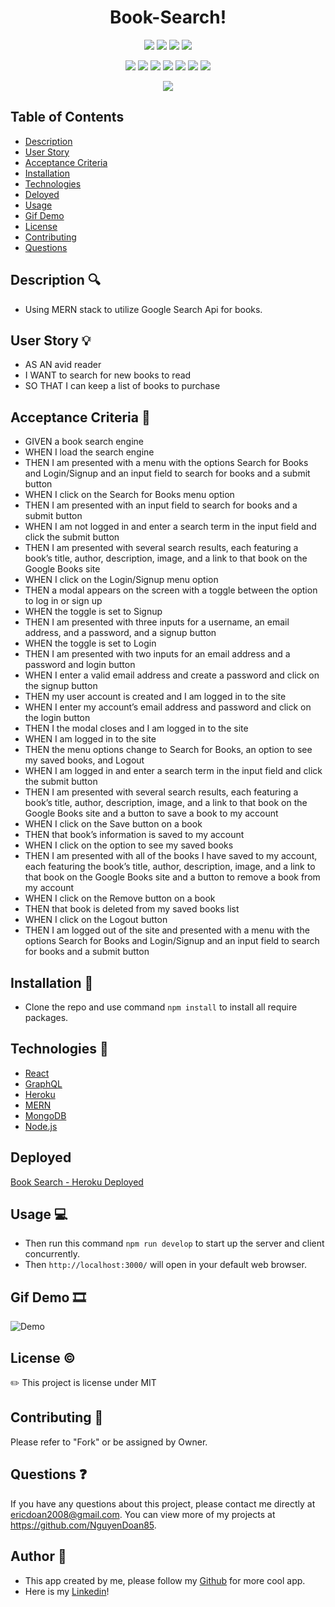 <h1 align="center">Book-Search!</h1>

<p align="center">
    <img src="https://img.shields.io/github/repo-size/NguyenDoan85/Book-Search"/>
    <img src="https://img.shields.io/github/languages/top/NguyenDoan85/Book-Search"/>
    <img src="https://img.shields.io/github/issues/NguyenDoan85/Book-Search"/>
    <img src="https://img.shields.io/github/last-commit/NguyenDoan85/Book-Search"/>
    </a>
</p>

<p align="center">
    <img src="https://img.shields.io/badge/Javascript-yellow" />
    <img src="https://img.shields.io/badge/React-blue"  />
    <img src="https://img.shields.io/badge/Node.js-lightgrey" />
    <img src="https://img.shields.io/badge/GraphQL-orange" />
    <img src="https://img.shields.io/badge/Heroku-violet"  />
    <img src="https://img.shields.io/badge/MongoDB-indigo"  />
    <img src="https://img.shields.io/badge/MERN-red"  />
</p>

<p align="center">
    <img src="http://img.shields.io/badge/license-MIT-blue.svg"/>
</p>

## Table of Contents

- [Description](#description-🔍)
- [User Story](#user-story-💡)
- [Acceptance Criteria](#acceptance-criteria-🎯)
- [Installation](#installation-💾)
- [Technologies](#technologies-🔧)
- [Deloyed](#deployed)
- [Usage](#usage-💻)
- [Gif Demo](#Gif-Demo-🎞️)
- [License](#license-©️)
- [Contributing](#contributing-🧩)
- [Questions](#questions-❓)


## Description 🔍

- Using MERN stack to utilize Google Search Api for books.

## User Story 💡

- AS AN avid reader
- I WANT to search for new books to read
- SO THAT I can keep a list of books to purchase

## Acceptance Criteria 🎯

- GIVEN a book search engine
- WHEN I load the search engine
- THEN I am presented with a menu with the options Search for Books and Login/Signup and an input field to search for books and a submit button
- WHEN I click on the Search for Books menu option
- THEN I am presented with an input field to search for books and a submit button
- WHEN I am not logged in and enter a search term in the input field and click the submit button
- THEN I am presented with several search results, each featuring a book’s title, author, description, image, and a link to that book on the Google Books site
- WHEN I click on the Login/Signup menu option
- THEN a modal appears on the screen with a toggle between the option to log in or sign up
- WHEN the toggle is set to Signup
- THEN I am presented with three inputs for a username, an email address, and a password, and a signup button
- WHEN the toggle is set to Login
- THEN I am presented with two inputs for an email address and a password and login button
- WHEN I enter a valid email address and create a password and click on the signup button
- THEN my user account is created and I am logged in to the site
- WHEN I enter my account’s email address and password and click on the login button
- THEN I the modal closes and I am logged in to the site
- WHEN I am logged in to the site
- THEN the menu options change to Search for Books, an option to see my saved books, and Logout
- WHEN I am logged in and enter a search term in the input field and click the submit button
- THEN I am presented with several search results, each featuring a book’s title, author, description, image, and a link to that book on the Google Books site and a button to save a book to my account
- WHEN I click on the Save button on a book
- THEN that book’s information is saved to my account
- WHEN I click on the option to see my saved books
- THEN I am presented with all of the books I have saved to my account, each featuring the book’s title, author, description, image, and a link to that book on the Google Books site and a button to remove a book from my account
- WHEN I click on the Remove button on a book
- THEN that book is deleted from my saved books list
- WHEN I click on the Logout button
- THEN I am logged out of the site and presented with a menu with the options Search for Books and Login/Signup and an input field to search for books and a submit button  

## Installation 💾
- Clone the repo and use command `npm install` to install all require packages.

## Technologies 🔧
- [React](https://reactjs.org/docs/getting-started.html)
- [GraphQL](https://graphql.org/learn/)
- [Heroku](https://www.heroku.com/)
- [MERN](https://www.mongodb.com/languages/mern-stack-tutorial)
- [MongoDB](https://www.mongodb.com/docs/)
- [Node.js](https://nodejs.org/en/docs/)

## Deployed
[Book Search - Heroku Deployed](https://book22-search-app.herokuapp.com/)

## Usage 💻

- Then run this command `npm run develop` to start up the server and client concurrently.
- Then `http://localhost:3000/` will open in your default web browser.

## Gif Demo 🎞️
![Demo]()

## License ©️
✏️ This project is license under MIT

## Contributing 🧩

Please refer to "Fork" or be assigned by Owner.

## Questions ❓

If you have any questions about this project, please contact me directly at ericdoan2008@gmail.com. You can view more of my projects at https://github.com/NguyenDoan85.

## Author 🎊

- This app created by me, please follow my [Github](https://github.com/NguyenDoan85) for more cool app. 
- Here is my [Linkedin](https://www.linkedin.com/in/eric-doan-80547b86/)!